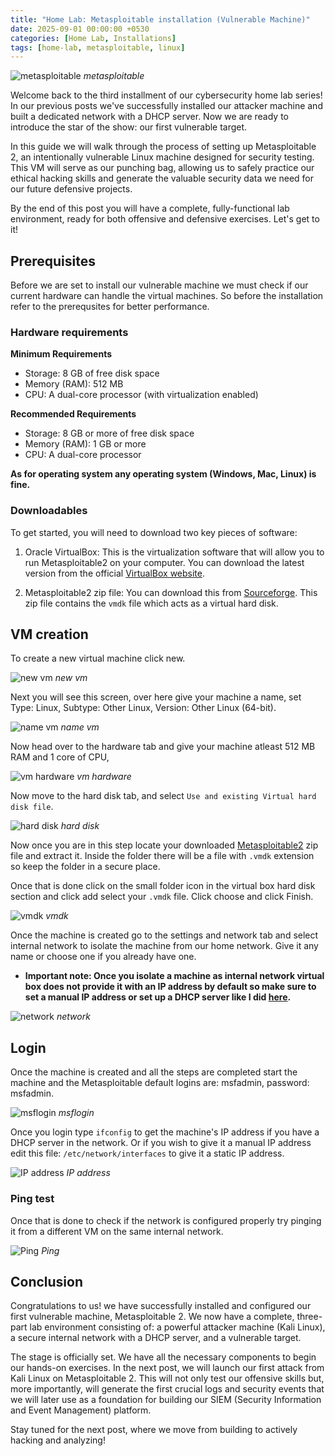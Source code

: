 ```yaml
---
title: "Home Lab: Metasploitable installation (Vulnerable Machine)"
date: 2025-09-01 00:00:00 +0530
categories: [Home Lab, Installations]
tags: [home-lab, metasploitable, linux]
---
```

![metasploitable](/assets/img/posts/homelab/metasploitable_install/metasploitable.jpg)
_metasploitable_

Welcome back to the third installment of our cybersecurity home lab series! In our previous posts we've successfully installed our attacker machine and built a dedicated network with a DHCP server. Now we are ready to introduce the star of the show: our first vulnerable target.

In this guide we will walk through the process of setting up Metasploitable 2, an intentionally vulnerable Linux machine designed for security testing. This VM will serve as our punching bag, allowing us to safely practice our ethical hacking skills and generate the valuable security data we need for our future defensive projects.

By the end of this post you will have a complete, fully-functional lab environment, ready for both offensive and defensive exercises. Let's get to it!

## Prerequisites
Before we are set to install our vulnerable machine we must check if our current hardware can handle the virtual machines. So before the installation refer to the prerequsites for better performance. 

### Hardware requirements
**Minimum Requirements**
* Storage: 8 GB of free disk space
* Memory (RAM): 512 MB
* CPU: A dual-core processor (with virtualization enabled)

**Recommended Requirements**
* Storage: 8 GB or more of free disk space
* Memory (RAM): 1 GB or more
* CPU: A dual-core processor

**As for operating system any operating system (Windows, Mac, Linux) is fine.**

### Downloadables
To get started, you will need to download two key pieces of software:

1. Oracle VirtualBox: This is the virtualization software that will allow you to run Metasploitable2 on your computer. You can download the latest version from the official [VirtualBox website](https://www.virtualbox.org/wiki/Downloads).

2. Metasploitable2 zip file: You can download this from [Sourceforge](https://sourceforge.net/projects/metasploitable/). This zip file contains the `vmdk` file which acts as a virtual hard disk.

## VM creation

To create a new virtual machine click new.

![new vm](/assets/img/posts/homelab/metasploitable_install/1.png)
_new vm_

Next you will see this screen, over here give your machine a name, set Type: Linux, Subtype: Other Linux, Version: Other Linux (64-bit).

![name vm](/assets/img/posts/homelab/metasploitable_install/2.png)
_name vm_

Now head over to the hardware tab and give your machine atleast 512 MB RAM and 1 core of CPU,

![vm hardware](/assets/img/posts/homelab/metasploitable_install/3.png)
_vm hardware_

Now move to the hard disk tab, and select `Use and existing Virtual hard disk file`.

![hard disk](/assets/img/posts/homelab/metasploitable_install/5.png)
_hard disk_

Now once you are in this step locate your downloaded [Metasploitable2](https://sourceforge.net/projects/metasploitable/) zip file and extract it. Inside the folder there will be a file with `.vmdk` extension so keep the folder in a secure place. 

Once that is done click on the small folder icon in the virtual box hard disk section and click add select your `.vmdk` file. Click choose and click Finish.

![vmdk](/assets/img/posts/homelab/metasploitable_install/4.png)
_vmdk_

Once the machine is created go to the settings and network tab and select internal network to isolate the machine from our home network. Give it any name or choose one if you already have one.

* **Important note: Once you isolate a machine as internal network virtual box does not provide it with an IP address by default so make sure to set a manual IP address or set up a DHCP server like I did [here](https://mrprimezero.github.io/posts/homelab_dhcp/).**

![network](/assets/img/posts/homelab/metasploitable_install/6.png)
_network_

## Login
Once the machine is created and all the steps are completed start the machine and the Metasploitable default logins are: msfadmin, password: msfadmin.

![msflogin](/assets/img/posts/homelab/metasploitable_install/7.png)
_msflogin_

Once you login type `ifconfig` to get the machine's IP address if you have a DHCP server in the network. Or if you wish to give it a manual IP address edit this file: `/etc/network/interfaces` to give it a static IP address.

![IP address](/assets/img/posts/homelab/metasploitable_install/8.png)
_IP address_

### Ping test
Once that is done to check if the network is configured properly try pinging it from a different VM on the same internal network.

![Ping](/assets/img/posts/homelab/metasploitable_install/9.png)
_Ping_

## Conclusion
Congratulations to us! we have successfully installed and configured our first vulnerable machine, Metasploitable 2. We now have a complete, three-part lab environment consisting of: a powerful attacker machine (Kali Linux), a secure internal network with a DHCP server, and a vulnerable target.

The stage is officially set. We have all the necessary components to begin our hands-on exercises. In the next post, we will launch our first attack from Kali Linux on Metasploitable 2. This will not only test our offensive skills but, more importantly, will generate the first crucial logs and security events that we will later use as a foundation for building our SIEM (Security Information and Event Management) platform.

Stay tuned for the next post, where we move from building to actively hacking and analyzing!